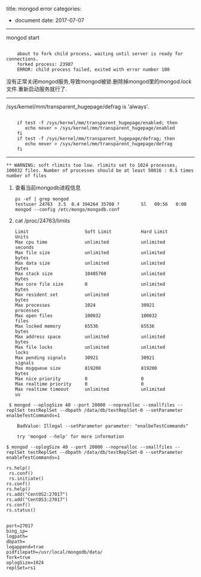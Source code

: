 title: mongod error
categories: 
- document
date: 2017-07-07
---
mongod start
```

    about to fork child process, waiting until server is ready for connections.
    forked process: 23987
    ERROR: child process failed, exited with error number 100
```

没有正常关闭mongod服务,导致mongod被锁.删除掉mongod里的mongod.lock 文件.重新启动服务就行了.

---
/sys/kernel/mm/transparent_hugepage/defrag is 'always'.

```

    if test -f /sys/kernel/mm/transparent_hugepage/enabled; then  
       echo never > /sys/kernel/mm/transparent_hugepage/enabled  
    fi  
    if test -f /sys/kernel/mm/transparent_hugepage/defrag; then  
       echo never > /sys/kernel/mm/transparent_hugepage/defrag  
    fi  
```

---
`** WARNING: soft rlimits too low. rlimits set to 1024 processes, 100032 files. Number of processes should be at least 50016 : 0.5 times number of files`

1.  查看当前mongodb进程信息
    ```
    ps -ef | grep mongod
    testuser 24763  3.5  0.4 394264 35708 ?        Sl   09:56   0:00 mongod --config /etc/mongo/mongodb.conf
    ```

2.  cat /proc/24763/limits 
    ```
    Limit                     Soft Limit           Hard Limit           Units     
    Max cpu time              unlimited            unlimited            seconds   
    Max file size             unlimited            unlimited            bytes     
    Max data size             unlimited            unlimited            bytes     
    Max stack size            10485760             unlimited            bytes     
    Max core file size        0                    unlimited            bytes     
    Max resident set          unlimited            unlimited            bytes     
    Max processes             1024                 30921                processes 
    Max open files            100032               100032               files     
    Max locked memory         65536                65536                bytes     
    Max address space         unlimited            unlimited            bytes     
    Max file locks            unlimited            unlimited            locks     
    Max pending signals       30921                30921                signals   
    Max msgqueue size         819200               819200               bytes     
    Max nice priority         0                    0                    
    Max realtime priority     0                    0                    
    Max realtime timeout      unlimited            unlimited            us        
    ```

```
 $ mongod --oplogSize 40 --port 20000 --noprealloc --smallfiles --replSet testReplSet --dbpath /data/db/testReplSet-0 --setParameter enalbeTestCommands=1

    BadValue: Illegal --setParameter parameter: "enalbeTestCommands"
 
    try 'mongod --help' for more information

$ mongod --oplogSize 40 --port 20000 --noprealloc --smallfiles --replSet testReplSet --dbpath /data/db/testReplSet-0 --setParameter enableTestCommands=1

rs.help()
 rs.conf()
 rs.initiate()
rs.conf()
rs.help()
rs.add("CentOS2:27017")
rs.add("CentOS3:27017")
rs.conf()
rs.status()


port=27017
bing_ip=
logpath=
dbpath=
logappend=true
pidfilepath=/usr/local/mongodb/data/
fork=true
oplogSize=1024
replSet=rs1
```